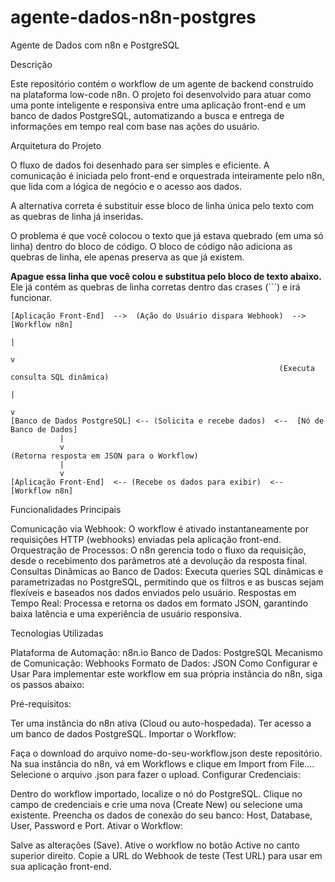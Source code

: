 # agente-dados-n8n-postgres

Agente de Dados com n8n e PostgreSQL

Descrição

Este repositório contém o workflow de um agente de backend construído na plataforma low-code n8n. O projeto foi desenvolvido para atuar como uma ponte inteligente e responsiva entre uma aplicação front-end e um banco de dados PostgreSQL, automatizando a busca e entrega de informações em tempo real com base nas ações do usuário.

Arquitetura do Projeto

O fluxo de dados foi desenhado para ser simples e eficiente. A comunicação é iniciada pelo front-end e orquestrada inteiramente pelo n8n, que lida com a lógica de negócio e o acesso aos dados.

A alternativa correta é substituir esse bloco de linha única pelo texto com as quebras de linha já inseridas.

O problema é que você colocou o texto que já estava quebrado (em uma só linha) dentro do bloco de código. O bloco de código não adiciona as quebras de linha, ele apenas preserva as que já existem.

**Apague essa linha que você colou e substitua pelo bloco de texto abaixo.** Ele já contém as quebras de linha corretas dentro das crases (\`\`\`) e irá funcionar.

```
[Aplicação Front-End]  -->  (Ação do Usuário dispara Webhook)  -->  [Workflow n8n]
                                                                        |
                                                                        v
                                                            (Executa consulta SQL dinâmica)
                                                                        |
                                                                        v
[Banco de Dados PostgreSQL] <-- (Solicita e recebe dados)  <--  [Nó de Banco de Dados]
           |
           v
(Retorna resposta em JSON para o Workflow)
           |
           v
[Aplicação Front-End]  <-- (Recebe os dados para exibir)  <--  [Workflow n8n]
```

Funcionalidades Principais

Comunicação via Webhook: O workflow é ativado instantaneamente por requisições HTTP (webhooks) enviadas pela aplicação front-end.
Orquestração de Processos: O n8n gerencia todo o fluxo da requisição, desde o recebimento dos parâmetros até a devolução da resposta final.
Consultas Dinâmicas ao Banco de Dados: Executa queries SQL dinâmicas e parametrizadas no PostgreSQL, permitindo que os filtros e as buscas sejam flexíveis e baseados nos dados enviados pelo usuário.
Respostas em Tempo Real: Processa e retorna os dados em formato JSON, garantindo baixa latência e uma experiência de usuário responsiva.

Tecnologias Utilizadas

Plataforma de Automação: n8n.io
Banco de Dados: PostgreSQL
Mecanismo de Comunicação: Webhooks
Formato de Dados: JSON
Como Configurar e Usar
Para implementar este workflow em sua própria instância do n8n, siga os passos abaixo:

Pré-requisitos:

Ter uma instância do n8n ativa (Cloud ou auto-hospedada).
Ter acesso a um banco de dados PostgreSQL.
Importar o Workflow:

Faça o download do arquivo nome-do-seu-workflow.json deste repositório.
Na sua instância do n8n, vá em Workflows e clique em Import from File....
Selecione o arquivo .json para fazer o upload.
Configurar Credenciais:

Dentro do workflow importado, localize o nó do PostgreSQL.
Clique no campo de credenciais e crie uma nova (Create New) ou selecione uma existente.
Preencha os dados de conexão do seu banco: Host, Database, User, Password e Port.
Ativar o Workflow:

Salve as alterações (Save).
Ative o workflow no botão Active no canto superior direito.
Copie a URL do Webhook de teste (Test URL) para usar em sua aplicação front-end.
